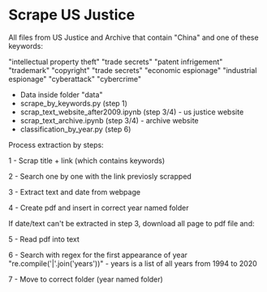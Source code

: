 # Scrape US Justice


All files from US Justice and Archive that contain "China" and one of these keywords:

"intellectual property theft"
"trade secrets"
"patent infrigement"
"trademark"
"copyright"
"trade secrets"
"economic espionage"
"industrial espionage"
"cyberattack"
"cybercrime"


- Data inside folder "data"
- scrape_by_keywords.py (step 1)
- scrap_text_website_after2009.ipynb (step 3/4) - us justice website
- scrap_text_archive.ipynb (step 3/4) - archive website 
- classification_by_year.py (step 6)

Process extraction by steps:

1 - Scrap title + link (which contains keywords)

2 - Search one by one with the link previosly scrapped

3 - Extract text and date from webpage

4 - Create pdf and insert in correct year named folder

If date/text can't be extracted in step 3, download all page to pdf file and:

5 - Read pdf into text 

6 - Search with regex for the first appearance of year "re.compile('|'.join('years'))" - years is a list of all years from 1994 to 2020

7 - Move to correct folder (year named folder)
